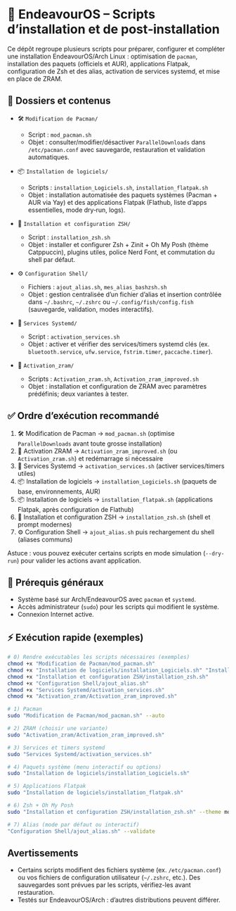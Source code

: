# 🚀 EndeavourOS – Scripts d’installation et de post‑installation

Ce dépôt regroupe plusieurs scripts pour préparer, configurer et compléter une installation EndeavourOS/Arch Linux : optimisation de `pacman`, installation des paquets (officiels et AUR), applications Flatpak, configuration de Zsh et des alias, activation de services systemd, et mise en place de ZRAM.

## 📁 Dossiers et contenus

- 🛠️ `Modification de Pacman/`
  - Script : `mod_pacman.sh`
  - Objet : consulter/modifier/désactiver `ParallelDownloads` dans `/etc/pacman.conf` avec sauvegarde, restauration et validation automatiques.

- 📦 `Installation de logiciels/`
  - Scripts : `installation_Logiciels.sh`, `installation_flatpak.sh`
  - Objet : installation automatisée des paquets systèmes (Pacman + AUR via Yay) et des applications Flatpak (Flathub, liste d’apps essentielles, mode dry‑run, logs).

- 🐚 `Installation et configuration ZSH/`
  - Script : `installation_zsh.sh`
  - Objet : installer et configurer Zsh + Zinit + Oh My Posh (thème Catppuccin), plugins utiles, police Nerd Font, et commutation du shell par défaut.

- ⚙️ `Configuration Shell/`
  - Fichiers : `ajout_alias.sh`, `mes_alias_bashzsh.sh`
  - Objet : gestion centralisée d’un fichier d’alias et insertion contrôlée dans `~/.bashrc`, `~/.zshrc` ou `~/.config/fish/config.fish` (sauvegarde, validation, modes interactifs).

- 🧩 `Services Systemd/`
  - Script : `activation_services.sh`
  - Objet : activer et vérifier des services/timers systemd clés (ex. `bluetooth.service`, `ufw.service`, `fstrim.timer`, `paccache.timer`).

- 🧠 `Activation_zram/`
  - Scripts : `Activation_zram.sh`, `Activation_zram_improved.sh`
  - Objet : installation et configuration de ZRAM avec paramètres prédéfinis; deux variantes à tester.

## ✅ Ordre d’exécution recommandé

1. 🛠️ Modification de Pacman → `mod_pacman.sh` (optimise `ParallelDownloads` avant toute grosse installation)
2. 🧠 Activation ZRAM → `Activation_zram_improved.sh` (ou `Activation_zram.sh`) et redémarrage si nécessaire
3. 🧩 Services Systemd → `activation_services.sh` (activer services/timers utiles)
4. 📦 Installation de logiciels → `installation_Logiciels.sh` (paquets de base, environnements, AUR)
5. 📦 Installation de logiciels → `installation_flatpak.sh` (applications Flatpak, après configuration de Flathub)
6. 🐚 Installation et configuration ZSH → `installation_zsh.sh` (shell et prompt modernes)
7. ⚙️ Configuration Shell → `ajout_alias.sh` puis rechargement du shell (aliases communs)

Astuce : vous pouvez exécuter certains scripts en mode simulation (`--dry-run`) pour valider les actions avant application.

## 🧩 Prérequis généraux

- Système basé sur Arch/EndeavourOS avec `pacman` et `systemd`.
- Accès administrateur (`sudo`) pour les scripts qui modifient le système.
- Connexion Internet active.

## ⚡ Exécution rapide (exemples)

```bash
# 0) Rendre exécutables les scripts nécessaires (exemples)
chmod +x "Modification de Pacman/mod_pacman.sh"
chmod +x "Installation de logiciels/installation_Logiciels.sh" "Installation de logiciels/installation_flatpak.sh"
chmod +x "Installation et configuration ZSH/installation_zsh.sh"
chmod +x "Configuration Shell/ajout_alias.sh"
chmod +x "Services Systemd/activation_services.sh"
chmod +x "Activation_zram/Activation_zram_improved.sh"

# 1) Pacman
sudo "Modification de Pacman/mod_pacman.sh" --auto

# 2) ZRAM (choisir une variante)
sudo "Activation_zram/Activation_zram_improved.sh"

# 3) Services et timers systemd
sudo "Services Systemd/activation_services.sh"

# 4) Paquets système (menu interactif ou options)
sudo "Installation de logiciels/installation_Logiciels.sh"

# 5) Applications Flatpak
sudo "Installation de logiciels/installation_flatpak.sh"

# 6) Zsh + Oh My Posh
sudo "Installation et configuration ZSH/installation_zsh.sh" --theme mocha

# 7) Alias (mode par défaut ou interactif)
"Configuration Shell/ajout_alias.sh" --validate
```

## Avertissements

- Certains scripts modifient des fichiers système (ex. `/etc/pacman.conf`) ou vos fichiers de configuration utilisateur (`~/.zshrc`, etc.). Des sauvegardes sont prévues par les scripts, vérifiez-les avant restauration.
- Testés sur EndeavourOS/Arch : d’autres distributions peuvent différer.